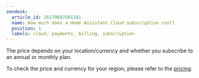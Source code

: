 ```yaml
---
zendesk:
  article_id: 26179687501341
  name: How much does a Home Assistant Cloud subscription cost?
  position: 1
  labels: cloud, payments, billing, subscription
---
```


The price depends on your location/currency and whether you subscribe to an annual or monthly plan.

To check the price and currency for your region, please refer to the [pricing](https://www.nabucasa.com/pricing/).
